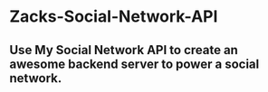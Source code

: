 # Zacks-Social-Network-API

## Use My Social Network API to create an awesome backend server to power a social network.


